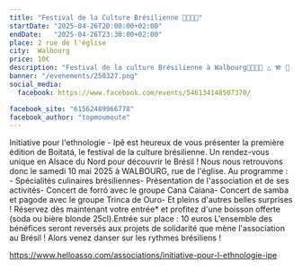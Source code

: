 ```yaml
---
title: "Festival de la Culture Brésilienne 💃🇧🇷🕺"
startDate: "2025-04-26T20:00:00+02:00"
endDate:   "2025-04-26T23:30:00+02:00"
place: 2 rue de l'église
city:  Walbourg
price: 10€
description: "Festival de la culture Brésilienne à Walbourg💃🇧🇷🕺 △ 🪗 🥁 "
banner: "/evenements/250327.png"
social_media:
  facebook: https://www.facebook.com/events/546134148507370/

facebook_site: "61562489966778"
facebook_author: "topmoumoute"
---
```


Initiative pour l'ethnologie - Ipê est heureux de vous présenter la première édition de Boitatá, le festival de la culture brésilienne. Un rendez-vous unique en Alsace du Nord pour découvrir le Brésil ! Nous nous retrouvons donc le samedi 10 mai 2025 à WALBOURG, rue de l'église.
Au programme : - Spécialités culinaires brésiliennes- Présentation de l'association et de ses activités- Concert de forró avec le groupe Cana Caiana- Concert de samba et pagode avec le groupe Trinca de Ouro- Et pleins d'autres belles surprises !
Réservez dès maintenant votre entrée* et profitez d'une boisson offerte (soda ou bière blonde 25cl).Entrée sur place : 10 euros
L'ensemble des bénéfices seront reversés aux projets de solidarité que mène l'association au Brésil !
Alors venez danser sur les rythmes brésiliens !

https://www.helloasso.com/associations/initiative-pour-l-ethnologie-ipe
